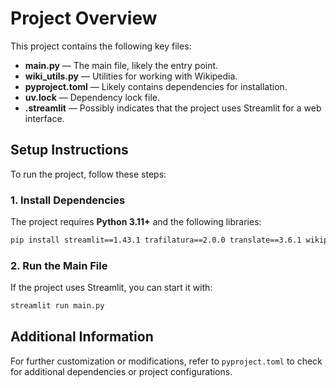 # Project Overview

This project contains the following key files:

- **main.py** — The main file, likely the entry point.
- **wiki_utils.py** — Utilities for working with Wikipedia.
- **pyproject.toml** — Likely contains dependencies for installation.
- **uv.lock** — Dependency lock file.
- **.streamlit** — Possibly indicates that the project uses Streamlit for a web interface.

## Setup Instructions

To run the project, follow these steps:

### 1. Install Dependencies

The project requires **Python 3.11+** and the following libraries:

```sh
pip install streamlit==1.43.1 trafilatura==2.0.0 translate==3.6.1 wikipedia==1.4.0 wikipedia-api==0.8.1
```

### 2. Run the Main File

If the project uses Streamlit, you can start it with:

```sh
streamlit run main.py
```

## Additional Information

For further customization or modifications, refer to `pyproject.toml` to check for additional dependencies or project configurations.

